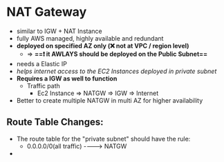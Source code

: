 

# NAT Gateway

- similar to IGW + NAT Instance
- fully AWS managed, highly available and redundant
- **deployed on specified AZ only (❌ not at VPC / region level)**
	- => **==❗️ it AWLAYS should be deployed on the Public Subnet==**
- needs a Elastic IP
- *helps internet access to the EC2 Instances deployed in private subnet*
- **Requires a IGW as well to function**
	- Traffic path
		- Ec2 Instance => NATGW => IGW => Internet
- Better to create multiple NATGW in multi AZ for higher availability

## Route Table Changes:

- The route table for the "private subnet" should have the rule:
	- 0.0.0.0/0(all traffic) ----> NATGW
- 
